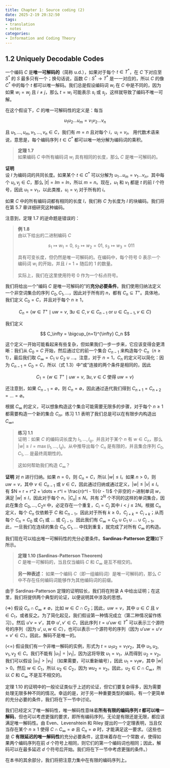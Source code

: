 ```yaml
---
title: Chapter 1: Source coding (2)
date: 2025-2-19 20:32:50
tags:
- translation
- notes
categories:
- Information and Coding Theory
---
```


## 1.2 Uniquely Decodable Codes

一个编码 $C$ 是**唯一可解码的**（简称 u.d.），如果对于每个 $t \in T^*$，在 $C$ 下对应至 $S^*$ 的 $S$ 最多只有一个；换句话说，函数 $C: S^* \to T^*$ 是一一对应的，所以 $C$ 的像 $C^*$ 中的每个 $t$ 都可以唯一解码。我们总是假设编码词 $w_i$ 在 $C$ 中是不同的，因为如果 $w_i = w_j$ 且 $i \neq j$，那么 $t = w_i$ 可能表示 $s_i$ 或 $s_j$，这样就导致了编码不唯一可解。

在这个假设下，$C$ 的唯一可解码性的定义是：每当

$$
u_1 u_2 \dots u_m = v_1 v_2 \dots v_n
$$

且 $u_1, \dots, u_m, v_1, \dots, v_n \in C$，我们有 $m = n$ 且对每个 $i$，$u_i = v_i$。  用代数术语来说，意思是，每个编码序列 $t \in C^*$ 都可以唯一地分解为编码词的乘积。

> **定理 1.7**  
> 如果编码 $C$ 中所有编码词 $w_i$ 具有相同的长度，那么 $C$ 是唯一可解码的。

**证明**  
设 $l$ 为编码词的共同长度。如果某个 $t \in C^*$ 可以分解为 $u_1 \dots u_m = v_1 \dots v_n$，其中每个 $u_i, v_j \in C$，那么 $|t| = l m = l n$，所以 $m = n$。现在，$u_1$ 和 $v_1$ 都是 $t$ 的前 $l$ 个符号，因此 $u_1 = v_1$，以此类推，$u_i = v_i$ 对于所有的 $i$。

如果 $C$ 中的所有编码词都有相同的长度 $l$，我们称 $C$ 为长度为 $l$ 的块编码。我们将在第 5.7 章详细研究这种编码。

注意到，定理 1.7 的逆命题是错误的：

> **例 1.8**  
> 由以下给出的二进制编码 $C$ 
>
> $$
> s_1 \mapsto w_1 = 0 , \ s_2 \mapsto w_2 = 01 , \ s_3 \mapsto w_3 = 011
> $$
> 
> 具有可变长度，但仍然是唯一可解码的。在编码中，每个符号 0 表示一个编码词 $w_i$ 的开始，并且 $i$ = 1 + 随后的 1 的数量。
>
> 实际上，我们在这里使用符号 0 作为一个标点符号。

我们将给出一个“编码 $C$ 是唯一可解码的”的**充分必要条件**。我们使用归纳法定义一个非空词集合的序列 $C_0, C_1, \dots$，因此对于所有的 $n$，都有 $C_n \subseteq T^+$。具体地，我们定义 $C_0 = C$，并且对于每个 $n \geq 1$，

$$
C_n = \{ w \in T^+ \mid uw = v, \ \exists u \in C, v \in C_{n-1} \text{ or } u \in C_{n-1}, v \in C \}
$$

我们定义

$$
C_\infty = \bigcup_{n=1}^{\infty} C_n
$$

这个定义一开始可能看起来有些复杂，但如果我们一步一步来，它应该变得会更清晰：我们从 $C_0 = C$ 开始，然后通过它的前一个集合 $C_{n-1}$ 来构造每个 $C_n$（$n \geq 1$），最后我们取 $C_\infty = C_1 \cup C_2 \cup \dots$。注意，对于 $n = 1$，$C_n$ 的定义可以简化：因为 $C_{n-1} = C_0 = C$，所以（式 1.3）中“或”连接的两个条件是相同的，因此

$$
C_1 = \{ w \in T^+ \mid uw = v, \ \exists u, v \in C \text{ 使得 } uw = v \}
$$

还注意到，如果 $C_{n-1} = \emptyset$，则 $C_n = \emptyset$，因此通过迭代我们得到 $C_{n+1} = C_{n+2} = \dots = \emptyset$。

根据 $C_\infty$ 的定义，可以想象构造这个集合可能需要无限多的步骤，对于每个 $n \geq 1$ 都需要构造一个新的集合 $C_n$。练习 1.1 表明了我们总是可以在有限步内构造出 $C_\infty$。

> **练习 1.1**  
> 证明：如果 $C$ 的编码词长度为 $l_1, \dots, l_q$，并且对于某个 $n$ 有 $w \in C_n$，那么 $|w| \geq l = \max(l_1, \dots, l_q)$。从中推导出每个 $C_n$ 是有限的，并且集合序列 $C_0, C_1, \dots$ 是最终周期性的。  
> 
> 这如何帮助我们构造 $C_\infty$？

**证明**
对 $n$ 进行归纳。如果 $n = 0$，则 $C_n = C$，所以 $|w| \leq l$。如果 $n > 0$，则 $uw = v$，其中 $v \in C_{n-1}$ 或 $v \in C$，因此通过归纳或通过定义，$|w| \leq |v| \leq l$。有 $N = r + r^2 + \dots + r^l = \frac{r(r^l - 1)}{r - 1}$ 个非空的 $r$-进制单词 $w$，满足 $|w| \leq l$，因此对于每个 $n$，$|C_n| \leq N$。共有 $2^N$ 个不同的这样的单词集合，因此在集合 $C_0, \dots, C_{2^N}$ 中，必定存在一个重复，$C_i = C_j$ 其中 $i < j \leq 2N$。根据 $C_n$ 定义，每个 $C_n$ 仅依赖于 $C$ 和 $C_{n-1}$，因此对于所有 $k \geq 0$，$C_{j+k} = C_{i+k}$；从而每个 $C_n = C_0$ 或 $C_1$ 或 $\dots$ 或 $C_{j-1}$，因此我们有 $C_\infty = C_0 \cup C_1 \cup \dots \cup C_{j-1}$。此，一旦我们在连续的集合 $C_0, C_1, \dots$ 中找到重复，就完成了对所有 $C_\infty$ 的构造。


我们现在可以给出唯一可解码性的充分必要条件。**Sardinas-Patterson 定理**如下所示。

> **定理 1.10 (Sardinas-Patterson Theorem)**  
> $C$ 是唯一可解码的，当且仅当编码 $C$ 和 $C_\infty$ 是互不相交的。
>
> **另一种表述：**
> 如果一个编码 $C$（即一组编码词）是唯一可解码的，那么 $C$ 中不存在任何编码词能够作为其他编码词的前缀。

由于 Sardinas-Patterson 定理的证明较长，我们将在附录 A 中给出证明；在这里，我们将提供两个典型的论证，以便说明其中涉及的思想。

(=>) 假设 $C_n \cap C_\infty \neq \emptyset$，比如 $w \in C \cap C_2$；因此，$uw = v$，其中 $u \in C$ 且 $v \in C_1$，或者反之。为了简化起见，我们假设第一种情况成立（第二种情况留作练习）。然后 $u'v = v'$，其中 $u', v' \in C$，因此序列 $t = u'uw \in T^*$ 可以表示三个源符号的序列（因为 $u', u, w \in C$），也可以表示一个源符号的序列（因为 $u'uw = u'v = v' \in C$）。因此，解码不是唯一的。

(<=) 假设我们有一个非唯一解码的实例，形式为 $t = u_1u_2 = v_1v_2$，其中 $u_1, u_2, v_1, v_2 \in C$。我们不能有 $|u_1| = |v_1|$，因为这将导致 $u_1 = v_1$，从而得到 $u_2 = v_2$。我们可以假设 $|u_1| > |v_1|$ （如果需要，可以重新编号），因此 $u_1 = v_1w$，其中 $|w| > 0$。然后 $w \in C_1$，所以 $u_2 \in C_2$，因为 $wu_2 = v_2$。因此，$u_2 \in C \cap C_\infty$，所以 $C$ 和 $C_\infty$ 不是互不相交的。

定理 1.10 的证明中的一般论证类似于上述的论证，但它们要复杂得多，因为需要处理无限多种不同的情况。幸运的是，对于另一种重要类型的编码，有一个更简单的充分必要的条件，我们将在下一节中讨论。

我们已经定义了唯一解码性，唯一解码性意味着**所有有限的编码序列 $t$ 都可以唯一解码**，但也可以考虑更强的要求，即所有编码序列，无论是有限还是无限，都应该满足唯一解码性。由 Even、Levenshtein 和 Riley 提出的一个定理表明，当且仅当存在某个 $n \geq 1$ 使得 $C \cap C_\infty = \emptyset$ 且 $C_n = \emptyset$ 时，才能满足这一要求。（这些也是 $C$ **有限延迟的唯一解码性**的充分必要条件，这意味着存在一个常数 $d$，使得如果两个编码序列在前 $d$ 个符号上相同，则它们的第一个编码词也相同；因此，解码可以在最多延迟 $d$ 个符号后开始。我们将在下一节中考虑更强的条件。）

在本书的其余部分，我们将把注意力集中在有限的编码序列上。
